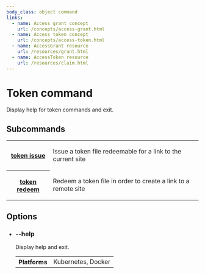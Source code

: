 ```yaml
---
body_class: object command
links:
  - name: Access grant concept
    url: /concepts/access-grant.html
  - name: Access token concept
    url: /concepts/access-token.html
  - name: AccessGrant resource
    url: /resources/grant.html
  - name: AccessToken resource
    url: /resources/claim.html
---
```


# Token command

<section>

Display help for token commands and exit.

</section>

<section>

## Subcommands

<table class="objects">
<tr><th><a href="token-issue.html">token issue</a></th><td><p>Issue a token file redeemable for a link to the current site</p>
</td></tr>
<tr><th><a href="token-redeem.html">token redeem</a></th><td><p>Redeem a token file in order to create a link to a remote site</p>
</td></tr>
</table>

</section>

<section>

## Options

- <h3 id="help">--help <span class="attribute-info"></span></h3>

  Display help and exit.

  <table class="fields"><tr><th>Platforms</th><td>Kubernetes, Docker</td></table>

</section>
